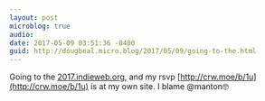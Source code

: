 ```yaml
---
layout: post
microblog: true
audio: 
date: 2017-05-09 03:51:36 -0400
guid: http://dougbeal.micro.blog/2017/05/09/going-to-the.html
---
```

Going to the [2017.indieweb.org](https://2017.indieweb.org), and my rsvp [http://crw.moe/b/1u](http://crw.moe/b/1u) is at my own site. I blame @manton🤓
